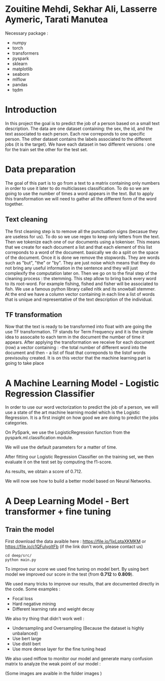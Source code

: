 
# Zouitine Mehdi, Sekhar Ali, Lasserre Aymeric, Tarati Manutea

Necessary package : 
* numpy
* torch
* transformers
* pyspark
* sklearn
* matplotlib
* seaborn
* mlflow
* pandas
* tqdm
# Introduction
In this project the goal is to predict the job of a person based on a small text description. 
The data are one dataset containing: the sex, the id, and the text associated to each person. Each row correponds to one specific person.
The other dataset contains the labels associated to the different jobs (it is the target). 
We have each dataset in two different versions : one for the train set the other for the test set.

# Data preparation

The goal of this part is to go from a text to a matrix containing only numbers in order to use it later to do multiclasses classification. To do so we are going to use the number of
times a word appears in the text. But to apply this transformation we will need to gather all the different form of the word together. 


## Text cleaning
The first cleaning step is to remove all the punctuation signs (becasue they are useless for us). To do so we use regex to keep only letters from the text.
Then we tokenize each one of our documents using a tokeniser. This means that we create for each document a list and that each element of this list correponds to a word of the document.
basically we do a split on the space of the document.
Once it is done we remove the stopwords. They are words such as "but", "the" or "by". 
They are just noise which means that they do not bring any useful information in the sentence and they will just complexify the computation later on.
Then we go on to the final step of the cleaning process : the stemming. This step allow to bring back every word to its root-word. For example fishing, fished and fisher will be associated
to fish. We use a famous python library called nltk and its snowball stemmer. 
At the end we have a column vector containing in each line a list of words that is unique and representative of the text description of the individual.


## TF transformation
Now that the text is ready to be transformed into float with are going the use TF transformation. TF stands for Term Frequency and it is the simple idea to assocaite to each term in the 
document the number of time it appears. 
After applying the transformation we receive for each document (row) a vector containing :
	-the total number of different word into the document and then 
	- a list of float that correponds to the listof words previsoulsy created.
It is on this vector that the machine learning part is going to take place

# A Machine Learning Model - Logistic Regression Classifier

In order to use our word vectorization to predict the job of a person, we will use a state of the art machine learning model which is the Logistic Regression.
It is a first insight on how good we are doing to predict the jobs categories.

On PySpark, we use the LogisticRegression function from the pyspark.ml.classification module.

We will use the default parameters for a matter of time.

After fitting our Logistic Regression Classifier on the training set, we then evaluate it on the test set by computing the f1-score. 

As results, we obtain a score of 0.712. 

We will now see how to build a better model based on Neural Networks.

# A Deep Learning Model - Bert transformer + fine tuning

## Train the model
First download the data avaible here : https://file.io/1jxLptaXKMKM or https://file.io/c1QFuIyoltFb (if the link don't work, please contact us)
```
cd deep/src/
python main.py
```

To improve our score we used fine tuning on model bert.
By using bert model we improved our score in the test (from **0.712** to **0.809**).

We used many tricks to improve our results, that are documented directly in the code.
Some examples :
* Focal loss
* Hard negative mining
* Different learning rate and weight decay

We also try thing that didn't work well : 
* Undersampling and Oversampling (Because the dataset is highly unbalanced)
* Use bert large
* Use distil bert
* Use more dense layer for the fine tuning head

We also used mlflow to monitor our model and generate many confusion matrix to analyze the weak point of our model : 

(Some images are avaible in the folder images )
